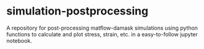 # simulation-postprocessing
A repository for post-processing matflow-damask simulations using python functions to calculate and plot stress, strain, etc. in a easy-to-follow jupyter notebook.
